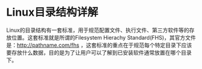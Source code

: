 # Linux目录结构详解

Linux的目录结构有一套标准，用于规范配置文件、执行文件、第三方软件等的存放位置。这套标准就是所谓的Filesystem Hierachy Standard(FHS)，其官方文件是：http://pathname.com/fhs ，这套标准的重点在于规范每个特定目录下应该要存放什么数据，目的是为了让用户可以了解到已安装软件通常放置在哪个目录下。

